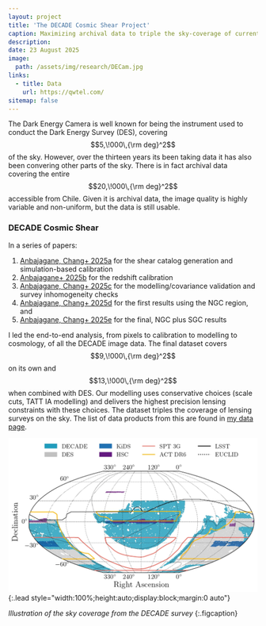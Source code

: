 ```yaml
---
layout: project
title: 'The DECADE Cosmic Shear Project'
caption: Maximizing archival data to triple the sky-coverage of current precision lensing surveys
description: 
date: 23 August 2025
image: 
  path: /assets/img/research/DECam.jpg
links:
  - title: Data
    url: https://qwtel.com/
sitemap: false
---
```


The Dark Energy Camera is well known for being the instrument used to conduct the Dark Energy Survey (DES), covering $$5,\!000\,{\rm deg}^2$$ of the sky. However, over the thirteen years its been taking data it has also been convering other parts of the sky. There is in fact archival data covering the entire $$20,\!000\,{\rm deg}^2$$ accessible from Chile. Given it is archival data, the image quality is highly variable and non-uniform, but the data is still usable.

### DECADE Cosmic Shear

In a series of papers:

1. [Anbajagane, Chang+ 2025a](https://arxiv.org/abs/2502.17674) for the shear catalog generation and simulation-based calibration 
2. [Anbajagane+ 2025b](https://arxiv.org/abs/2502.17675) for the redshift calibration 
3. [Anbajagane, Chang+ 2025c](https://arxiv.org/abs/2502.17676) for the modelling/covariance validation and survey inhomogeneity checks
4. [Anbajagane, Chang+ 2025d](https://arxiv.org/abs/2502.17677) for the first results using the NGC region, and 
5. [Anbajagane, Chang+ 2025e]() for the final, NGC plus SGC results 

I led the end-to-end analysis, from pixels to calibration to modelling to cosmology, of all the DECADE image data. The final dataset covers $$9,\!000\,{\rm deg}^2$$ on its own and $$13,\!000\,{\rm deg}^2$$ when combined with DES. Our modelling uses conservative choices (scale cuts, TATT IA modelling) and delivers the highest precision lensing constraints with these choices. The dataset triples the coverage of lensing surveys on the sky. The list of data products from this are found in [my data page](/data.md).

![](/assets/img/research/DECam.jpg){:.lead style="width:100%;height:auto;display:block;margin:0 auto"}

*Illustration of the sky coverage from the DECADE survey*
{:.figcaption}